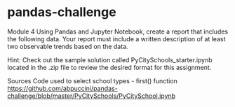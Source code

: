 # pandas-challenge
Module 4
Using Pandas and Jupyter Notebook, create a report that includes the following data. Your report must include a written description of at least two observable trends based on the data.

Hint: Check out the sample solution called PyCitySchools_starter.ipynb located in the .zip file to review the desired format for this assignment.


Sources
Code used to select school types - first() function
https://github.com/abpuccini/pandas-challenge/blob/master/PyCitySchools/PyCitySchool.ipynb
